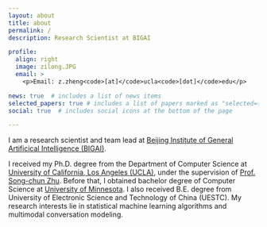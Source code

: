 ```yaml
---
layout: about
title: about
permalink: /
description: Research Scientist at BIGAI

profile:
  align: right
  image: zilong.JPG
  email: >
    <p>Email: z.zheng<code>[at]</code>ucla<code>[dot]</code>edu</p>

news: true  # includes a list of news items
selected_papers: true # includes a list of papers marked as "selected={true}"
social: true  # includes social icons at the bottom of the page

---
```

I am a research scientist and team lead at [Beijing Institute of General Artificical Intelligence (BIGAI)](https://bigai.ai/).

I received my Ph.D. degree from the Department of Computer Science at [University of California, Los Angeles (UCLA)](https://www.cs.ucla.edu/), under the supervision of [Prof. Song-chun Zhu](http://www.stat.ucla.edu/~sczhu/). Before that, I obtained bachelor degree of Computer Science at [University of Minnesota](https://twin-cities.umn.edu/). I also received B.E. degree from University of Electronic Science and Technology of China (UESTC). My research interests lie in statistical machine learning algorithms and multimodal conversation modeling.